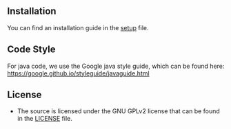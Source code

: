 ## Installation

You can find an installation guide in the [setup] file.

## Code Style

For java code, we use the Google java style guide, which can be found here:
https://google.github.io/styleguide/javaguide.html

## License

- The source is licensed under the GNU GPLv2 license that can be found in the [LICENSE](LICENSE) file.

[Setup]: SETUP.md
